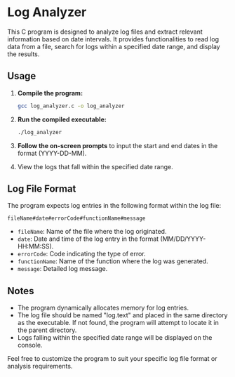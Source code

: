 # Log Analyzer

This C program is designed to analyze log files and extract relevant information based on date intervals. It provides functionalities to read log data from a file, search for logs within a specified date range, and display the results.

## Usage

1. **Compile the program:**
    ```bash
    gcc log_analyzer.c -o log_analyzer
    ```

2. **Run the compiled executable:**
    ```bash
    ./log_analyzer
    ```

3. **Follow the on-screen prompts** to input the start and end dates in the format (YYYY-DD-MM).

4. View the logs that fall within the specified date range.

## Log File Format

The program expects log entries in the following format within the log file:

`fileName#date#errorCode#functionName#message`

- `fileName`: Name of the file where the log originated.
- `date`: Date and time of the log entry in the format (MM/DD/YYYY-HH:MM:SS).
- `errorCode`: Code indicating the type of error.
- `functionName`: Name of the function where the log was generated.
- `message`: Detailed log message.

## Notes

- The program dynamically allocates memory for log entries.
- The log file should be named "log.text" and placed in the same directory as the executable. If not found, the program will attempt to locate it in the parent directory.
- Logs falling within the specified date range will be displayed on the console.

Feel free to customize the program to suit your specific log file format or analysis requirements.

